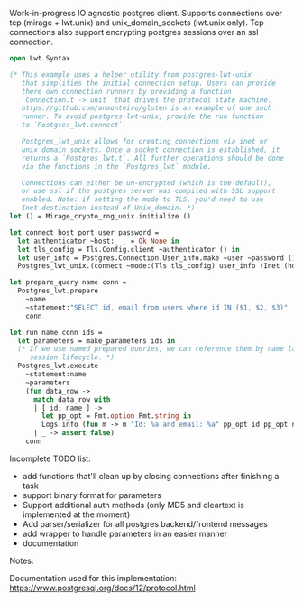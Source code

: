 Work-in-progress IO agnostic postgres client. Supports connections over tcp (mirage + lwt.unix) and unix_domain_sockets (lwt.unix only).
Tcp connections also support encrypting postgres sessions over an ssl connection.
```ocaml
open Lwt.Syntax

(* This example uses a helper utility from postgres-lwt-unix
   that simplifies the initial connection setup. Users can provide
   there own connection runners by providing a function
   `Connection.t -> unit` that drives the protocol state machine.
   https://github.com/anmonteiro/gluten is an example of one such
   runner. To avoid postgres-lwt-unix, provide the run function
   to `Postgres_lwt.connect`.

   Postgres_lwt_unix allows for creating connections via inet or
   unix domain sockets. Once a socket connection is established, it
   returns a `Postgres_lwt.t`. All further operations should be done
   via the functions in the `Postgres_lwt` module.

   Connections can either be un-encrypted (which is the default),
   or use ssl if the postgres server was compiled with SSL support
   enabled. Note: if setting the mode to TLS, you'd need to use
   Inet destination instead of Unix_domain. *)
let () = Mirage_crypto_rng_unix.initialize ()

let connect host port user password =
  let authenticator ~host:_ _ = Ok None in
  let tls_config = Tls.Config.client ~authenticator () in
  let user_info = Postgres.Connection.User_info.make ~user ~password () in
  Postgres_lwt_unix.(connect ~mode:(Tls tls_config) user_info (Inet (host, port)))

let prepare_query name conn =
  Postgres_lwt.prepare
    ~name
    ~statement:"SELECT id, email from users where id IN ($1, $2, $3)"
    conn

let run name conn ids =
  let parameters = make_parameters ids in
  (* If we use named prepared queries, we can reference them by name later on in the
     session lifecycle. *)
  Postgres_lwt.execute
    ~statement:name
    ~parameters
    (fun data_row ->
      match data_row with
      | [ id; name ] ->
        let pp_opt = Fmt.option Fmt.string in
        Logs.info (fun m -> m "Id: %a and email: %a" pp_opt id pp_opt name)
      | _ -> assert false)
    conn
```

Incomplete TODO list:

* add functions that'll clean up by closing connections after finishing a task
* support binary format for parameters
* Support additional auth methods (only MD5 and cleartext is implemented at the moment)
* Add parser/serializer for all postgres backend/frontend messages
* add wrapper to handle parameters in an easier manner
* documentation

Notes:

Documentation used for this implementation: https://www.postgresql.org/docs/12/protocol.html

